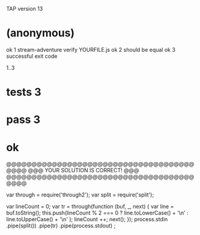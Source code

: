 TAP version 13
# (anonymous)
ok 1 stream-adventure verify YOURFILE.js
ok 2 should be equal
ok 3 successful exit code

1..3
# tests 3
# pass  3

# ok


@@@@@@@@@@@@@@@@@@@@@@@@@@@@@@@@@@@@@@@@@
@@@     YOUR SOLUTION IS CORRECT!     @@@
@@@@@@@@@@@@@@@@@@@@@@@@@@@@@@@@@@@@@@@@@



var through = require('through2');
var split = require('split');

var lineCount = 0;
var tr = through(function (buf, _, next) {
    var line = buf.toString();
    this.push(lineCount % 2 === 0
        ? line.toLowerCase() + '\n'
        : line.toUpperCase() + '\n'
    );
    lineCount ++;
    next();
});
process.stdin
    .pipe(split())
    .pipe(tr)
    .pipe(process.stdout)
;
